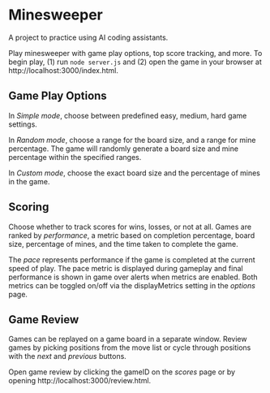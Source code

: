 # Minesweeper
A project to practice using AI coding assistants. 

Play minesweeper with game play options, top score tracking, and more.
To begin play, (1) run `node server.js` and (2) open the game in your browser at http://localhost:3000/index.html.

## Game Play Options
In *Simple mode*, choose between predefined easy, medium, hard game settings.

In *Random mode*, choose a range for the board size, and a range for mine percentage. The game will randomly generate a board size and mine percentage within the specified ranges.

In *Custom mode*, choose the exact board size and the percentage of mines in the game.

## Scoring
Choose whether to track scores for wins, losses, or not at all. Games are ranked by *performance*, a metric based on completion percentage, board size, percentage of mines, and the time taken to complete the game.

The *pace* represents performance if the game is completed at the current speed of play. The pace metric is displayed during gameplay and final performance is shown in game over alerts when metrics are enabled. Both metrics can be toggled on/off via the displayMetrics setting in the *options* page.

## Game Review
Games can be replayed on a game board in a separate window. Review games by picking positions from the move list or cycle through positions with the *next* and *previous* buttons. 

Open game review by clicking the gameID on the *scores* page or by opening http://localhost:3000/review.html.
